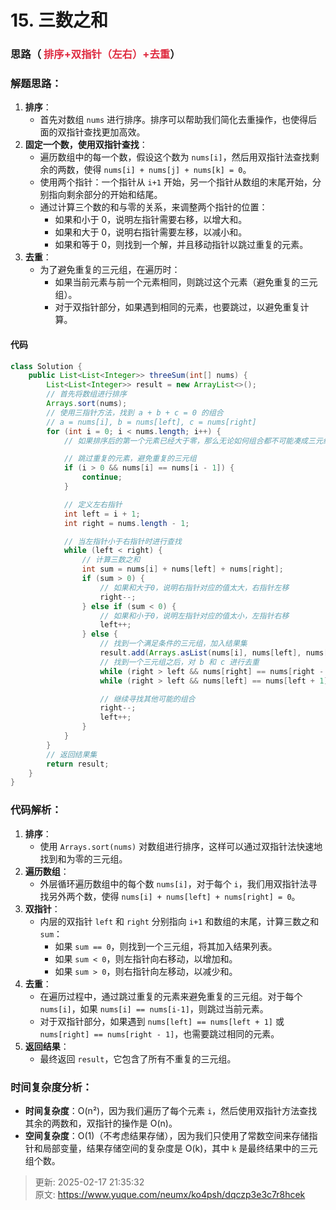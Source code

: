 # 15. 三数之和

### 思路（<font style="color:#DF2A3F;"> </font><font style="color:#DF2A3F;">排序+双指针（左右）+去重</font>）
### 解题思路：
1. **排序**：
    - 首先对数组 `nums` 进行排序。排序可以帮助我们简化去重操作，也使得后面的双指针查找更加高效。
2. **固定一个数，使用双指针查找**：
    - 遍历数组中的每一个数，假设这个数为 `nums[i]`，然后用双指针法查找剩余的两数，使得 `nums[i] + nums[j] + nums[k] = 0`。
    - 使用两个指针：一个指针从 `i+1` 开始，另一个指针从数组的末尾开始，分别指向剩余部分的开始和结尾。
    - 通过计算三个数的和与零的关系，来调整两个指针的位置：
        * 如果和小于 0，说明左指针需要右移，以增大和。
        * 如果和大于 0，说明右指针需要左移，以减小和。
        * 如果和等于 0，则找到一个解，并且移动指针以跳过重复的元素。
3. **去重**：
    - 为了避免重复的三元组，在遍历时：
        * 如果当前元素与前一个元素相同，则跳过这个元素（避免重复的三元组）。
        * 对于双指针部分，如果遇到相同的元素，也要跳过，以避免重复计算。

#### 代码
```java
class Solution {
    public List<List<Integer>> threeSum(int[] nums) {
        List<List<Integer>> result = new ArrayList<>();
        // 首先将数组进行排序
        Arrays.sort(nums);
        // 使用三指针方法，找到 a + b + c = 0 的组合
        // a = nums[i], b = nums[left], c = nums[right]
        for (int i = 0; i < nums.length; i++) {
            // 如果排序后的第一个元素已经大于零，那么无论如何组合都不可能凑成三元组

            // 跳过重复的元素，避免重复的三元组
            if (i > 0 && nums[i] == nums[i - 1]) {
                continue;
            }

            // 定义左右指针
            int left = i + 1;
            int right = nums.length - 1;

            // 当左指针小于右指针时进行查找
            while (left < right) {
                // 计算三数之和
                int sum = nums[i] + nums[left] + nums[right];
                if (sum > 0) {
                    // 如果和大于0，说明右指针对应的值太大，右指针左移
                    right--;
                } else if (sum < 0) {
                    // 如果和小于0，说明左指针对应的值太小，左指针右移
                    left++;
                } else {
                    // 找到一个满足条件的三元组，加入结果集
                    result.add(Arrays.asList(nums[i], nums[left], nums[right]));
                    // 找到一个三元组之后，对 b 和 c 进行去重
                    while (right > left && nums[right] == nums[right - 1]) right--;
                    while (right > left && nums[left] == nums[left + 1]) left++;

                    // 继续寻找其他可能的组合
                    right--; 
                    left++;
                }
            }
        }
        // 返回结果集
        return result;
    }
}

```

### 代码解析：
1. **排序**：
    - 使用 `Arrays.sort(nums)` 对数组进行排序，这样可以通过双指针法快速地找到和为零的三元组。
2. **遍历数组**：
    - 外层循环遍历数组中的每个数 `nums[i]`，对于每个 `i`，我们用双指针法寻找另外两个数，使得 `nums[i] + nums[left] + nums[right] = 0`。
3. **双指针**：
    - 内层的双指针 `left` 和 `right` 分别指向 `i+1` 和数组的末尾，计算三数之和 `sum`：
        * 如果 `sum == 0`，则找到一个三元组，将其加入结果列表。
        * 如果 `sum < 0`，则左指针向右移动，以增加和。
        * 如果 `sum > 0`，则右指针向左移动，以减少和。
4. **去重**：
    - 在遍历过程中，通过跳过重复的元素来避免重复的三元组。对于每个 `nums[i]`，如果 `nums[i] == nums[i-1]`，则跳过当前元素。
    - 对于双指针部分，如果遇到 `nums[left] == nums[left + 1]` 或 `nums[right] == nums[right - 1]`，也需要跳过相同的元素。
5. **返回结果**：
    - 最终返回 `result`，它包含了所有不重复的三元组。

### 时间复杂度分析：
+ **时间复杂度**：O(n²)，因为我们遍历了每个元素 `i`，然后使用双指针方法查找其余的两数和，双指针的操作是 O(n)。
+ **空间复杂度**：O(1)（不考虑结果存储），因为我们只使用了常数空间来存储指针和局部变量，结果存储空间的复杂度是 O(k)，其中 `k` 是最终结果中的三元组个数。



> 更新: 2025-02-17 21:35:32  
> 原文: <https://www.yuque.com/neumx/ko4psh/dqczp3e3c7r8hcek>
